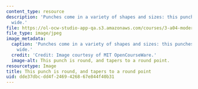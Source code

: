 ```yaml
---
content_type: resource
description: 'Punches come in a variety of shapes and sizes: this punches a hole 1/2"
  wide.'
file: https://ol-ocw-studio-app-qa.s3.amazonaws.com/courses/3-a04-modern-blacksmithing-and-physical-metallurgy-fall-2008/dde37dbcdd4f2469426867e844f40b31_042.jpg
file_type: image/jpeg
image_metadata:
  caption: 'Punches come in a variety of shapes and sizes: this punches a hole 1/2"
    wide.'
  credit: 'Credit: Image courtesy of MIT OpenCourseWare.'
  image-alt: This punch is round, and tapers to a round point.
resourcetype: Image
title: This punch is round, and tapers to a round point
uid: dde37dbc-dd4f-2469-4268-67e844f40b31
---
```

